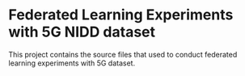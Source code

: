 # Federated Learning Experiments with 5G NIDD dataset

This project contains the source files that used to conduct federated learning experiments with 5G dataset. 
